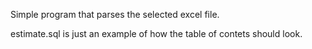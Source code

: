Simple program that parses the selected excel file.

estimate.sql is just an example of how the table of contets should look.
